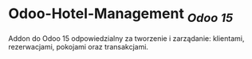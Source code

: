# Odoo-Hotel-Management <sub><i>Odoo 15</i></sub>
Addon do Odoo 15 odpowiedzialny za tworzenie i zarządanie: klientami, rezerwacjami, pokojami oraz transakcjami.


